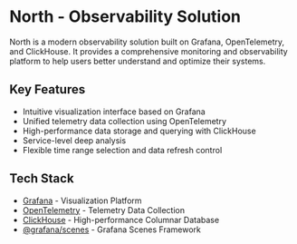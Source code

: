# North - Observability Solution

North is a modern observability solution built on Grafana, OpenTelemetry, and ClickHouse. It provides a comprehensive monitoring and observability platform to help users better understand and optimize their systems.

## Key Features

- Intuitive visualization interface based on Grafana
- Unified telemetry data collection using OpenTelemetry
- High-performance data storage and querying with ClickHouse
- Service-level deep analysis
- Flexible time range selection and data refresh control

## Tech Stack

- [Grafana](https://grafana.com/) - Visualization Platform
- [OpenTelemetry](https://opentelemetry.io/) - Telemetry Data Collection
- [ClickHouse](https://clickhouse.com/) - High-performance Columnar Database
- [@grafana/scenes](https://github.com/grafana/scenes) - Grafana Scenes Framework
